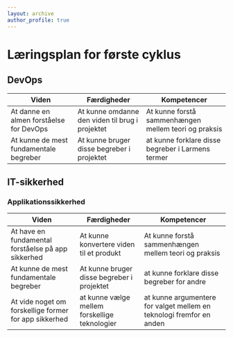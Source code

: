 ```yaml
---
layout: archive
author_profile: true
---
```

<h1>Læringsplan for første cyklus</h1>

<h2>DevOps</h2>

| Viden | Færdigheder | Kompetencer |
|-------|--------     |---------    |
| At danne en almen forståelse for DevOps | At kunne omdanne den viden til brug i projektet | At kunne forstå sammenhængen mellem teori og praksis |
| At kunne de mest fundamentale begreber | At kunne bruger disse begreber i projektet | at kunne forklare disse begreber i Larmens termer |

<h2>IT-sikkerhed</h2>

<h3>Applikationssikkerhed</h3>

| Viden | Færdigheder | Kompetencer |
|-------|--------     |---------    |
| At have en fundamental forståelse på app sikkerhed | At kunne konvertere viden til et produkt | At kunne forstå sammenhængen mellem teori og praksis |
| At kunne de mest fundamentale begreber | At kunne bruger disse begreber i projektet | at kunne forklare disse begreber for andre |
| At vide noget om forskellige former for app sikkerhed | at kunne vælge mellem forskellige teknologier | at kunne argumentere for valget mellem en teknologi fremfor en anden |

